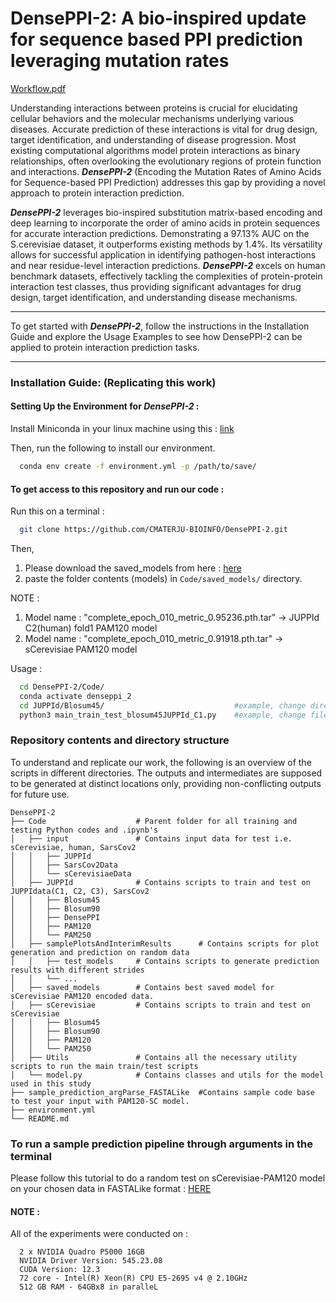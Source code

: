 # DensePPI-2: A bio-inspired update for sequence based PPI prediction leveraging mutation rates

[Workflow.pdf](https://github.com/user-attachments/files/17637094/Workflow.pdf)


Understanding interactions between proteins is crucial for elucidating cellular behaviors and the molecular mechanisms underlying various diseases. Accurate prediction of these interactions is vital for drug design, target identification, and understanding of disease progression. Most existing computational algorithms model protein interactions as binary relationships, often overlooking the evolutionary regions of protein function and interactions. _**DensePPI-2**_ (Encoding the Mutation Rates of Amino Acids for Sequence-based PPI Prediction) addresses this gap by providing a novel approach to protein interaction prediction.

_**DensePPI-2**_ leverages bio-inspired substitution matrix-based encoding and deep learning to incorporate the order of amino acids in protein sequences for accurate interaction predictions. Demonstrating a 97.13% AUC on the S.cerevisiae dataset, it outperforms existing methods by 1.4%. Its versatility allows for successful application in identifying pathogen-host interactions and near residue-level interaction predictions. _**DensePPI-2**_ excels on human benchmark datasets, effectively tackling the complexities of protein-protein interaction test classes, thus providing significant advantages for drug design, target identification, and understanding disease mechanisms.

--------------------------------------------------------------------------------------------------------------------------------

To get started with _**DensePPI-2**_, follow the instructions in the Installation Guide and explore the Usage Examples to see how DensePPI-2 can be applied to protein interaction prediction tasks.

--------------------------------------------------------------------------------------------------------------------------------

### Installation Guide: (Replicating this work)

#### Setting Up the Environment for _**DensePPI-2**_ :

Install Miniconda in your linux machine using this : [link](https://docs.conda.io/projects/conda/en/latest/user-guide/install/linux.html)

Then, run the following to install our environment.

```bash
  conda env create -f environment.yml -p /path/to/save/
```

#### To get access to this repository and run our code :
Run this on a terminal :
```bash
  git clone https://github.com/CMATERJU-BIOINFO/DensePPI-2.git
```

Then, 
1. Please download the saved_models from here : [here](https://doi.org/10.6084/m9.figshare.26172565.v2)
2. paste the folder contents (models) in `Code/saved_models/` directory.

NOTE :
1. Model name : "complete_epoch_010_metric_0.95236.pth.tar" -> JUPPId C2(human) fold1 PAM120 model
2. Model name : "complete_epoch_010_metric_0.91918.pth.tar" -> sCerevisiae PAM120 model

Usage  :
```bash
  cd DensePPI-2/Code/
  conda activate denseppi_2
  cd JUPPId/Blosum45/                             #example, change directory according to need
  python3 main_train_test_blosum45JUPPId_C1.py    #example, change filename according to need
```

### Repository contents and directory structure 

To understand and replicate our work, the following is an overview of the scripts in different directories. The outputs and intermediates are supposed to be generated at distinct locations only, providing non-conflicting outputs for future use.

```
DensePPI-2
├── Code                    # Parent folder for all training and testing Python codes and .ipynb's
│   ├── input               # Contains input data for test i.e. sCerevisiae, human, SarsCov2
│   │   ├── JUPPId
│   │   ├── SarsCov2Data
│   │   └── sCerevisiaeData
│   ├── JUPPId              # Contains scripts to train and test on JUPPIdata(C1, C2, C3), SarsCov2 
│   │   ├── Blosum45
│   │   ├── Blosum90
│   │   ├── DensePPI
│   │   ├── PAM120
│   │   └── PAM250
│   ├── samplePlotsAndInterimResults      # Contains scripts for plot generation and prediction on random data
│   │   ├── test_models     # Contains scripts to generate prediction results with different strides
│   │   └── ...
│   ├── saved_models        # Contains best saved model for sCerevisiae PAM120 encoded data. 
│   ├── sCerevisiae         # Contains scripts to train and test on sCerevisiae
│   │   ├── Blosum45
│   │   ├── Blosum90
│   │   ├── PAM120
│   │   └── PAM250
│   ├── Utils               # Contains all the necessary utility scripts to run the main train/test scripts
│   └── model.py            # Contains classes and utils for the model used in this study 
├── sample_prediction_argParse_FASTALike  #Contains sample code base to test your input with PAM120-SC model.
├── environment.yml
└── README.md
```

### To run a sample prediction pipeline through arguments in the terminal

Please follow this tutorial to do a random test on sCerevisiae-PAM120 model on your chosen data in FASTALike format : [HERE](sample_prediction_argParse_FASTALike/README.md#running-our-prediction-in-terminal-linux)

#### NOTE :

All of the experiments were conducted on :
```
  2 x NVIDIA Quadro P5000 16GB
  NVIDIA Driver Version: 545.23.08    
  CUDA Version: 12.3 
  72 core - Intel(R) Xeon(R) CPU E5-2695 v4 @ 2.10GHz
  512 GB RAM - 64GBx8 in paralleL
```
